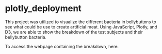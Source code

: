 # plotly_deployment
This project was utilized to visualize the different bacteria in bellybuttons to see what could be use to create artificial meat. Using JavaScript, Plotly, and D3, we are able to show the breakdown of the test subjects and their bellybutton bacteria.

To access the webpage containing the breakdown, here.
